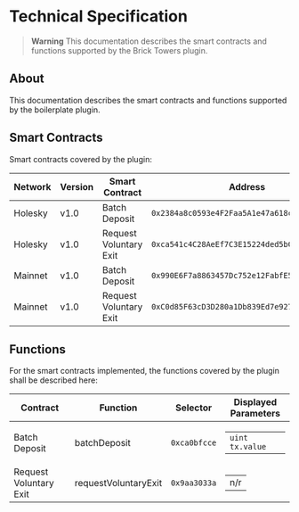 # Technical Specification

> **Warning**
This documentation describes the smart contracts and functions supported by the Brick Towers plugin.

## About

This documentation describes the smart contracts and functions supported by the boilerplate plugin.

## Smart Contracts

Smart contracts covered by the plugin:

| Network | Version | Smart Contract                        | Address                                      |
|---------|---------|---------------------------------------| -------------------------------------------- |
| Holesky | v1.0    | Batch Deposit                         | `0x2384a8c0593e4F2Faa5A1e47a618ca801abdB9CD` |
| Holesky | v1.0    | Request Voluntary Exit                | `0xca541c4C28AeEf7C3E15224ded5bCAA78ccAF13F` |
| Mainnet | v1.0    | Batch Deposit                         | `0x990E6F7a8863457Dc752e12FabfE572d5704279B` |
| Mainnet | v1.0    | Request Voluntary Exit                | `0xC0d85F63cD3D280a1Db839Ed7e927FC994E1fabe` |


## Functions

For the smart contracts implemented, the functions covered by the plugin shall be described here:

| Contract               | Function             | Selector        | Displayed Parameters                                                         |
|------------------------|----------------------|-----------------|------------------------------------------------------------------------------|
| Batch Deposit          | batchDeposit         | `0xca0bfcce`    | <table><tbody> <tr><td><code>uint tx.value</code></td></tr> </tbody></table> |
| Request Voluntary Exit | requestVoluntaryExit | `0x9aa3033a`    | <table><tbody> <tr><td>n/r</td></tr> </tbody></table>                        |
